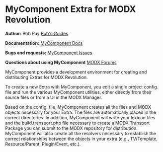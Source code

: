 MyComponent Extra for MODX Revolution
=======================================


**Author:** Bob Ray [Bob's Guides](https://bobsguides.com)

**Documentation:** [MyComponent Docs](https://bobsguides.com/mycomponent-tutorial.html)

**Bugs and requests:** [MyComponent Issues](https://github.com/BobRay/MyComponent/issues)

**Questions about using MyComponent** [MODX Forums](https://forums.modx.com)

MyComponent provides a development environment for creating and distributing Extras
for MODX Revolution.


To create a new Extra with MyComponent, you edit a single project config. file and run the various MyComponent utilities, either directly from their source files or from a UI in the MODX Manager.

Based on the config. file, MyComponent creates all the files and MODX objects necessary for your Extra. The files are automatically placed in the correct directories. In addition, MyComponent will write your lexicon files and the build.transport.php file necessary to create a MODX Transport Package you can submit to the MODX repository for distribution. MyComponent will also create all the resolvers necessary to establish the correct relationships between the objects in your extra (e.g., TV/Template, Resource/Parent, Plugin/Event, etc.).

